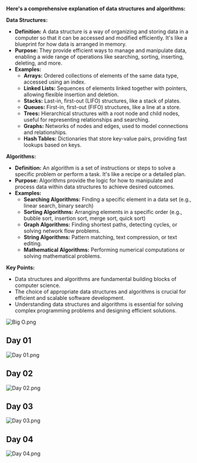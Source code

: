 **Here's a comprehensive explanation of data structures and algorithms:**

**Data Structures:**

* **Definition:** A data structure is a way of organizing and storing data in a computer so that it can be accessed and modified efficiently. It's like a blueprint for how data is arranged in memory.
* **Purpose:** They provide efficient ways to manage and manipulate data, enabling a wide range of operations like searching, sorting, inserting, deleting, and more.
* **Examples:**
    - **Arrays:** Ordered collections of elements of the same data type, accessed using an index.
    - **Linked Lists:** Sequences of elements linked together with pointers, allowing flexible insertion and deletion.
    - **Stacks:** Last-in, first-out (LIFO) structures, like a stack of plates.
    - **Queues:** First-in, first-out (FIFO) structures, like a line at a store.
    - **Trees:** Hierarchical structures with a root node and child nodes, useful for representing relationships and searching.
    - **Graphs:** Networks of nodes and edges, used to model connections and relationships.
    - **Hash Tables:** Dictionaries that store key-value pairs, providing fast lookups based on keys.

**Algorithms:**

* **Definition:** An algorithm is a set of instructions or steps to solve a specific problem or perform a task. It's like a recipe or a detailed plan.
* **Purpose:** Algorithms provide the logic for how to manipulate and process data within data structures to achieve desired outcomes.
* **Examples:**
    - **Searching Algorithms:** Finding a specific element in a data set (e.g., linear search, binary search)
    - **Sorting Algorithms:** Arranging elements in a specific order (e.g., bubble sort, insertion sort, merge sort, quick sort)
    - **Graph Algorithms:** Finding shortest paths, detecting cycles, or solving network flow problems.
    - **String Algorithms:** Pattern matching, text compression, or text editing.
    - **Mathematical Algorithms:** Performing numerical computations or solving mathematical problems.

**Key Points:**

* Data structures and algorithms are fundamental building blocks of computer science.
* The choice of appropriate data structures and algorithms is crucial for efficient and scalable software development.
* Understanding data structures and algorithms is essential for solving complex programming problems and designing efficient solutions.


![Big O.png](src%2Fmain%2Fjava%2Fcom%2Fiimtiaz%2FBig%20O.png)

## Day 01
![Day 01.png](src%2Fmain%2Fjava%2Fcom%2Fiimtiaz%2Fday_01%2FDay%2001.png)

## Day 02
![Day 02.png](src%2Fmain%2Fjava%2Fcom%2Fiimtiaz%2Fday_02%2FDay%2002.png)

## Day 03
![Day 03.png](src%2Fmain%2Fjava%2Fcom%2Fiimtiaz%2Fday_03%2FDay%2003.png)

## Day 04
![Day 04.png](src%2Fmain%2Fjava%2Fcom%2Fiimtiaz%2Fday_04%2FDay%2004.png)